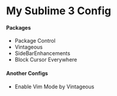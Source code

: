 # My Sublime 3 Config
#### Packages
* Package Control
* Vintageous
* SideBarEnhancements
* Block Cursor Everywhere

#### Another Configs
* Enable Vim Mode by Vintageous
